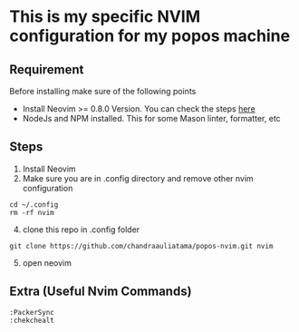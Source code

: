 # This is my specific NVIM configuration for my popos machine

## Requirement

Before installing make sure of the following points
- Install Neovim >= 0.8.0 Version. You can check the steps [here](https://linux.how2shout.com/3-ways-to-install-neovim-on-ubuntu-22-04-or-20-04/)
- NodeJs and NPM installed. This for some Mason linter, formatter, etc

## Steps
1. Install Neovim
2. Make sure you are in .config directory and remove other nvim configuration
```
cd ~/.config
rm -rf nvim

```
4. clone this repo in .config folder
```
git clone https://github.com/chandraauliatama/popos-nvim.git nvim
```
5. open neovim


## Extra (Useful Nvim Commands)
```
:PackerSync
:chekchealt

```


